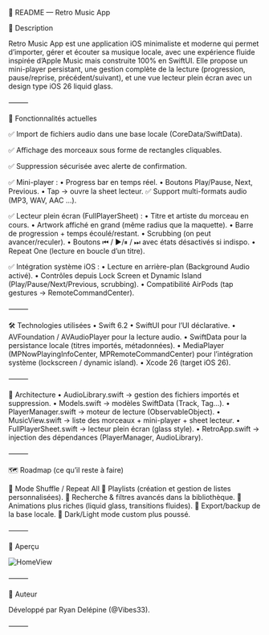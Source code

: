 📖 README — Retro Music App

🎵 Description

Retro Music App est une application iOS minimaliste et moderne qui permet d’importer, gérer et écouter sa musique locale, avec une expérience fluide inspirée d’Apple Music mais construite 100% en SwiftUI.
Elle propose un mini-player persistant, une gestion complète de la lecture (progression, pause/reprise, précédent/suivant), et une vue lecteur plein écran avec un design type iOS 26 liquid glass.

⸻

🚀 Fonctionnalités actuelles

✅ Import de fichiers audio dans une base locale (CoreData/SwiftData).

✅ Affichage des morceaux sous forme de rectangles cliquables.

✅ Suppression sécurisée avec alerte de confirmation.

✅ Mini-player :
	•	Progress bar en temps réel.
	•	Boutons Play/Pause, Next, Previous.
	•	Tap → ouvre la sheet lecteur.
✅ Support multi-formats audio (MP3, WAV, AAC ...).

✅ Lecteur plein écran (FullPlayerSheet) :
	•	Titre et artiste du morceau en cours.
	•	Artwork affiché en grand (même radius que la maquette).
	•	Barre de progression + temps écoulé/restant.
	•	Scrubbing (on peut avancer/reculer).
	•	Boutons ⏮ / ▶︎/⏸ / ⏭ avec états désactivés si indispo.
	•	Repeat One (lecture en boucle d’un titre).

✅ Intégration système iOS :
	•	Lecture en arrière-plan (Background Audio activé).
	•	Contrôles depuis Lock Screen et Dynamic Island (Play/Pause/Next/Previous, scrubbing).
	•	Compatibilité AirPods (tap gestures → RemoteCommandCenter).

⸻

🛠️ Technologies utilisées
	•	Swift 6.2
	•	SwiftUI pour l’UI déclarative.
	•	AVFoundation / AVAudioPlayer pour la lecture audio.
	•	SwiftData pour la persistance locale (titres importés, métadonnées).
	•	MediaPlayer (MPNowPlayingInfoCenter, MPRemoteCommandCenter) pour l’intégration système (lockscreen / dynamic island).
	•	Xcode 26 (target iOS 26).

⸻

📂 Architecture
	•	AudioLibrary.swift → gestion des fichiers importés et suppression.
	•	Models.swift → modèles SwiftData (Track, Tag…).
	•	PlayerManager.swift → moteur de lecture (ObservableObject).
	•	MusicView.swift → liste des morceaux + mini-player + sheet lecteur.
	•	FullPlayerSheet.swift → lecteur plein écran (glass style).
	•	RetroApp.swift → injection des dépendances (PlayerManager, AudioLibrary).

⸻

🗺️ Roadmap (ce qu’il reste à faire)

🔲 Mode Shuffle / Repeat All
🔲 Playlists (création et gestion de listes personnalisées).
🔲 Recherche & filtres avancés dans la bibliothèque.
🔲 Animations plus riches (liquid glass, transitions fluides).
🔲 Export/backup de la base locale.
🔲 Dark/Light mode custom plus poussé.

⸻

📸 Aperçu

![HomeView](https://github.com/Vibes33/Retro-Music-App/blob/main/IMG_1437.PNG)

⸻

👤 Auteur

Développé par Ryan Delépine (@Vibes33).

⸻
